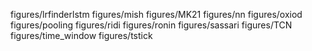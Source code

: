 figures/lrfinderlstm
figures/mish
figures/MK21
figures/nn
figures/oxiod
figures/pooling
figures/ridi
figures/ronin
figures/sassari
figures/TCN
figures/time_window
figures/tstick
